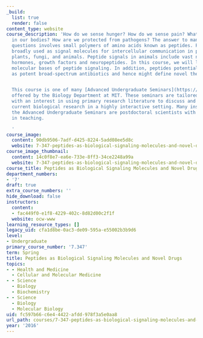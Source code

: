 ```yaml
---
_build:
  list: true
  render: false
content_type: website
course_description: 'How do we sense hunger? How do we sense pain? What causes growth
  in our bodies? How are we protected from pathogens? The answer to many of these
  questions involves small polymers of amino acids known as peptides. Peptides are
  broadly used as signal molecules for intercellular communication in prokaryotes,
  plants, fungi, and animals. Peptide signals in animals include vast numbers of peptide
  hormones, growth factors and neuropeptides. In this course, we will learn about
  molecular bases of peptide signaling. In addition, peptides potentially can be used
  as potent broad-spectrum antibiotics and hence might define novel therapeutic agents.


  This course is one of many [Advanced Undergraduate Seminars](https://biology.mit.edu/undergraduate/course_listings/advanced_undergraduate_seminars)
  offered by the Biology Department at MIT. These seminars are tailored for students
  with an interest in using primary research literature to discuss and learn about
  current biological research in a highly interactive setting. Many instructors of
  the Advanced Undergraduate Seminars are postdoctoral scientists with a strong interest
  in teaching.

  '
course_image:
  content: 90db9506-7adf-d425-8224-5add08ee5d8c
  website: 7-347-peptides-as-biological-signaling-molecules-and-novel-drugs-spring-2016
course_image_thumbnail:
  content: 14c0f8e7-ea6e-733e-8ff3-34ce2248a99a
  website: 7-347-peptides-as-biological-signaling-molecules-and-novel-drugs-spring-2016
course_title: Peptides as Biological Signaling Molecules and Novel Drugs
department_numbers:
- '7'
draft: true
extra_course_numbers: ''
hide_download: false
instructors:
  content:
  - fac449f0-e1f8-4229-402c-8d82d00c2f1f
  website: ocw-www
learning_resource_types: []
legacy_uid: cfa1d8be-0ac3-de09-595a-e55002b3b9d6
level:
- Undergraduate
primary_course_number: '7.347'
term: Spring
title: Peptides as Biological Signaling Molecules and Novel Drugs
topics:
- - Health and Medicine
  - Cellular and Molecular Medicine
- - Science
  - Biology
  - Biochemistry
- - Science
  - Biology
  - Molecular Biology
uid: fc597b66-c6e4-4422-afdd-978f3a5e0aa8
url_path: courses/7-347-peptides-as-biological-signaling-molecules-and-novel-drugs-spring-2016
year: '2016'
---
```


